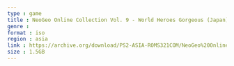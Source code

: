 ```yaml
---
type : game
title : NeoGeo Online Collection Vol. 9 - World Heroes Gorgeous (Japan)
genre : 
format : iso
region : asia
link : https://archive.org/download/PS2-ASIA-ROMS321COM/NeoGeo%20Online%20Collection%20Vol.%209%20-%20World%20Heroes%20Gorgeous%20%28Japan%29.7z
size : 1.5GB
---
```

